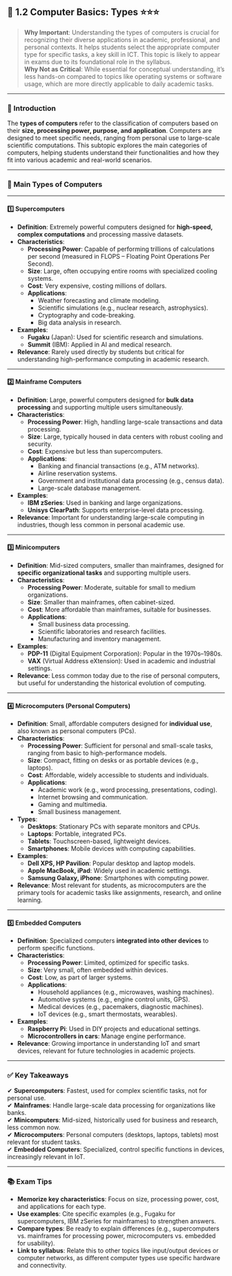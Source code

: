 
## 📑 1.2 Computer Basics: Types ⭐⭐⭐

> **Why Important**: Understanding the types of computers is crucial for recognizing their diverse applications in academic, professional, and personal contexts. It helps students select the appropriate computer type for specific tasks, a key skill in ICT. This topic is likely to appear in exams due to its foundational role in the syllabus.  
> **Why Not as Critical**: While essential for conceptual understanding, it’s less hands-on compared to topics like operating systems or software usage, which are more directly applicable to daily academic tasks.

---

### 📌 Introduction

The **types of computers** refer to the classification of computers based on their **size, processing power, purpose, and application**. Computers are designed to meet specific needs, ranging from personal use to large-scale scientific computations. This subtopic explores the main categories of computers, helping students understand their functionalities and how they fit into various academic and real-world scenarios.

---

### 🔑 Main Types of Computers

---

#### 1️⃣ Supercomputers

- **Definition**: Extremely powerful computers designed for **high-speed, complex computations** and processing massive datasets.
- **Characteristics**:
  - **Processing Power**: Capable of performing trillions of calculations per second (measured in FLOPS – Floating Point Operations Per Second).
  - **Size**: Large, often occupying entire rooms with specialized cooling systems.
  - **Cost**: Very expensive, costing millions of dollars.
  - **Applications**:
    - Weather forecasting and climate modeling.
    - Scientific simulations (e.g., nuclear research, astrophysics).
    - Cryptography and code-breaking.
    - Big data analysis in research.
- **Examples**:
  - **Fugaku** (Japan): Used for scientific research and simulations.
  - **Summit** (IBM): Applied in AI and medical research.
- **Relevance**: Rarely used directly by students but critical for understanding high-performance computing in academic research.

---

#### 2️⃣ Mainframe Computers

- **Definition**: Large, powerful computers designed for **bulk data processing** and supporting multiple users simultaneously.
- **Characteristics**:
  - **Processing Power**: High, handling large-scale transactions and data processing.
  - **Size**: Large, typically housed in data centers with robust cooling and security.
  - **Cost**: Expensive but less than supercomputers.
  - **Applications**:
    - Banking and financial transactions (e.g., ATM networks).
    - Airline reservation systems.
    - Government and institutional data processing (e.g., census data).
    - Large-scale database management.
- **Examples**:
  - **IBM zSeries**: Used in banking and large organizations.
  - **Unisys ClearPath**: Supports enterprise-level data processing.
- **Relevance**: Important for understanding large-scale computing in industries, though less common in personal academic use.

---

#### 3️⃣ Minicomputers

- **Definition**: Mid-sized computers, smaller than mainframes, designed for **specific organizational tasks** and supporting multiple users.
- **Characteristics**:
  - **Processing Power**: Moderate, suitable for small to medium organizations.
  - **Size**: Smaller than mainframes, often cabinet-sized.
  - **Cost**: More affordable than mainframes, suitable for businesses.
  - **Applications**:
    - Small business data processing.
    - Scientific laboratories and research facilities.
    - Manufacturing and inventory management.
- **Examples**:
  - **PDP-11** (Digital Equipment Corporation): Popular in the 1970s–1980s.
  - **VAX** (Virtual Address eXtension): Used in academic and industrial settings.
- **Relevance**: Less common today due to the rise of personal computers, but useful for understanding the historical evolution of computing.

---

#### 4️⃣ Microcomputers (Personal Computers)

- **Definition**: Small, affordable computers designed for **individual use**, also known as personal computers (PCs).
- **Characteristics**:
  - **Processing Power**: Sufficient for personal and small-scale tasks, ranging from basic to high-performance models.
  - **Size**: Compact, fitting on desks or as portable devices (e.g., laptops).
  - **Cost**: Affordable, widely accessible to students and individuals.
  - **Applications**:
    - Academic work (e.g., word processing, presentations, coding).
    - Internet browsing and communication.
    - Gaming and multimedia.
    - Small business management.
- **Types**:
  - **Desktops**: Stationary PCs with separate monitors and CPUs.
  - **Laptops**: Portable, integrated PCs.
  - **Tablets**: Touchscreen-based, lightweight devices.
  - **Smartphones**: Mobile devices with computing capabilities.
- **Examples**:
  - **Dell XPS, HP Pavilion**: Popular desktop and laptop models.
  - **Apple MacBook, iPad**: Widely used in academic settings.
  - **Samsung Galaxy, iPhone**: Smartphones with computing power.
- **Relevance**: Most relevant for students, as microcomputers are the primary tools for academic tasks like assignments, research, and online learning.

---

#### 5️⃣ Embedded Computers

- **Definition**: Specialized computers **integrated into other devices** to perform specific functions.
- **Characteristics**:
  - **Processing Power**: Limited, optimized for specific tasks.
  - **Size**: Very small, often embedded within devices.
  - **Cost**: Low, as part of larger systems.
  - **Applications**:
    - Household appliances (e.g., microwaves, washing machines).
    - Automotive systems (e.g., engine control units, GPS).
    - Medical devices (e.g., pacemakers, diagnostic machines).
    - IoT devices (e.g., smart thermostats, wearables).
- **Examples**:
  - **Raspberry Pi**: Used in DIY projects and educational settings.
  - **Microcontrollers in cars**: Manage engine performance.
- **Relevance**: Growing importance in understanding IoT and smart devices, relevant for future technologies in academic projects.

---

### ✅ Key Takeaways

✔ **Supercomputers**: Fastest, used for complex scientific tasks, not for personal use.  
✔ **Mainframes**: Handle large-scale data processing for organizations like banks.  
✔ **Minicomputers**: Mid-sized, historically used for business and research, less common now.  
✔ **Microcomputers**: Personal computers (desktops, laptops, tablets) most relevant for student tasks.  
✔ **Embedded Computers**: Specialized, control specific functions in devices, increasingly relevant in IoT.

---

### 📚 Exam Tips

- **Memorize key characteristics**: Focus on size, processing power, cost, and applications for each type.  
- **Use examples**: Cite specific examples (e.g., Fugaku for supercomputers, IBM zSeries for mainframes) to strengthen answers.  
- **Compare types**: Be ready to explain differences (e.g., supercomputers vs. mainframes for processing power, microcomputers vs. embedded for usability).  
- **Link to syllabus**: Relate this to other topics like input/output devices or computer networks, as different computer types use specific hardware and connectivity.
